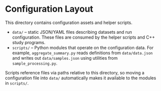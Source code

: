 # Configuration Layout

This directory contains configuration assets and helper scripts.

- `data/` – static JSON/YAML files describing datasets and run
  configuration.  These files are consumed by the helper scripts and C++ study programs.
- `scripts/` – Python modules that operate on the configuration data.  For
  example, `aggregate_summary.py` reads definitions from
  `data/data.json` and writes out `data/samples.json` using utilities from
  `sample_processing.py`.

Scripts reference files via paths relative to this directory, so moving a
configuration file into `data/` automatically makes it available to the
modules in `scripts/`.
